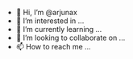 - 👋 Hi, I’m @arjunax
- 👀 I’m interested in ...
- 🌱 I’m currently learning ...
- 💞️ I’m looking to collaborate on ...
- 📫 How to reach me ...

<!---
arjunax/arjunax is a ✨ special ✨ repository because its `README.md` (this file) appears on your GitHub profile.
You can click the Preview link to take a look at your changes.
--->

